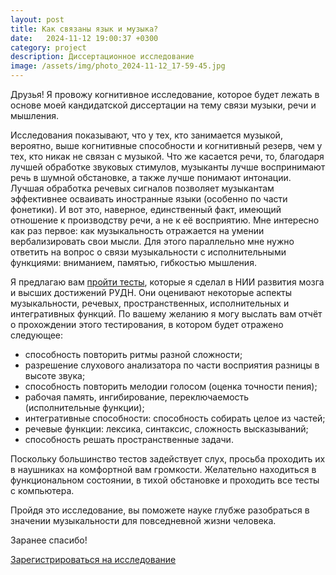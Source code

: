 ```yaml
---
layout: post
title: Как связаны язык и музыка?
date:   2024-11-12 19:00:37 +0300
category: project
description: Диссертационное исследование
image: /assets/img/photo_2024-11-12_17-59-45.jpg
---
```

Друзья! Я провожу когнитивное исследование, которое будет лежать в основе моей кандидатской диссертации на тему связи музыки, речи и мышления.

Исследования показывают, что у тех, кто занимается музыкой, вероятно, выше когнитивные способности и когнитивный резерв, чем у тех, кто никак не связан с музыкой. Что же касается речи, то, благодаря лучшей обработке звуковых стимулов, музыканты лучше воспринимают речь в шумной обстановке, а также лучше понимают интонации. Лучшая обработка речевых сигналов позволяет музыкантам эффективнее осваивать иностранные языки (особенно по части фонетики). И вот это, наверное, единственный факт, имеющий отношение к производству речи, а не к её восприятию. Мне интересно как раз первое: как музыкальность отражается на умении вербализировать свои мысли. Для этого параллельно мне нужно ответить на вопрос о связи музыкальности с исполнительными функциями: вниманием, памятью, гибкостью мышления.

Я предлагаю вам [пройти тесты](https://experiment.pavelshlepnev.space), которые я сделал в НИИ развития мозга и высших достижений РУДН. Они оценивают некоторые аспекты музыкальности, речевых, пространственных, исполнительных и интегративных функций. По вашему желанию я могу выслать вам отчёт о прохождении этого тестирования, в котором будет отражено следующее:
- способность повторить ритмы разной сложности;
- разрешение слухового анализатора по части восприятия разницы в высоте звука;
- способность повторить мелодии голосом (оценка точности пения);
- рабочая память, ингибирование, переключаемость (исполнительные функции);
- интегративные способности: способность собирать целое из частей;
- речевые функции: лексика, синтаксис, сложность высказываний;
- способность решать пространственные задачи.

Поскольку большинство тестов задействует слух, просьба проходить их в наушниках на комфортной вам громкости. Желательно находиться в функциональном состоянии, в тихой обстановке и проходить все тесты с компьютера.

Пройдя это исследование, вы поможете науке глубже разобраться в значении музыкальности для повседневной жизни человека.

Заранее спасибо!

<a href="https://experiment.pavelshlepnev.space/accounts/signup" role="button" class="btn btn-primary">Зарегистрироваться на исследование</a>